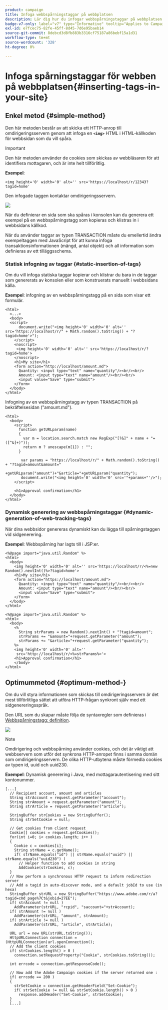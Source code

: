 ```yaml
---
product: campaign
title: Infoga webbspårningstaggar på webbplatsen
description: Lär dig hur du infogar webbspårningstaggar på webbplatsen
badge-v7-only: label="v7" type="Informative" tooltip="Applies to Campaign Classic v7 only"
exl-id: e7fcec75-82fe-45ff-8d45-7d6e95baeb14
source-git-commit: 8debcd3d8fb883b3316cf75187a86bebf15a1d31
workflow-type: tm+mt
source-wordcount: '328'
ht-degree: 0%

---
```


# Infoga spårningstaggar för webben på webbplatsen{#inserting-tags-in-your-site}

## Enkel metod {#simple-method}

Den här metoden består av att skicka ett HTTP-anrop till omdirigeringsservern genom att infoga en **`<img>`** HTML i HTML-källkoden för webbsidan som du vill spåra.

>[!IMPORTANT]
>
>Den här metoden använder de cookies som skickas av webbläsaren för att identifiera mottagaren, och är inte helt tillförlitlig.

**Exempel**:

```
<img height='0' width='0' alt='' src='https://localhost/r/12343?tagid=home'
```

Den infogade taggen kontaktar omdirigeringsservern.

![](assets/d_ncs_integration_webtracking_structure2.png)

När du definierar en sida som ska spåras i konsolen kan du generera ett exempel på en webbspårningstagg som kopieras och klistras in i webbsidans källkod.

När du använder taggar av typen TRANSACTION måste du emellertid ändra exempeltaggen med JavaScript för att kunna infoga transaktionsinformationen (mängd, antal objekt) och all information som definieras av ett tilläggsschema.

### Statisk infogning av taggar {#static-insertion-of-tags}

Om du vill infoga statiska taggar kopierar och klistrar du bara in de taggar som genererats av konsolen eller som konstruerats manuellt i webbsidans källa.

**Exempel**: infogning av en webbspårningstagg på en sida som visar ett formulär.

```
<html>
  <...>
  <body>
  <script>
      document.write("<img height='0' width='0' alt='' src='https://localhost/r/" + Math.random().toString() + "?tagid=home'>");
    </script>
    <noscript>
     <img height='0' width='0' alt='' src='https://localhost/r/?tagid=home'>
    </noscript>
    <h1>My site</h1>
    <form action="http://localhost/amount.md">
      Quantity: <input type="text" name="quantity"/><br/><br/>
      Amount: <input type="text" name="amount"/><br/><br/>
      <input value="Save" type="submit">
    </form>
  </body>
</html>
```

Infogning av en webbspårningstagg av typen TRANSACTION på bekräftelsesidan (&quot;amount.md&quot;).

```
<html>
  <body>
    <script>
      function getURLparam(name) 
      {
        var m = location.search.match new RegExp("[?&]" + name + "=([^&]+)"));
        return m ? unescape(m[1]) : "";
      }
 
       var params = "https://localhost/r/" + Math.random().toString() + "?tagid=amount&amount="
                      +getURLparam("amount")+"&article="+getURLparam("quantity");
       document.write("<img height='0' width='0' src='"+params+"'/>");
    </script>

    <h1>Approval confirmation</h1>
  </body>
</html>
```

### Dynamisk generering av webbspårningstaggar {#dynamic-generation-of-web-tracking-tags}

När dina webbsidor genereras dynamiskt kan du lägga till spårningstaggen vid sidgenerering.

**Exempel**: Webbspårning har lagts till i JSP:er.

```
<%@page import="java.util.Random" %>
<html>
  <body>
    <img height='0' width='0' alt='' src='https://localhost/r/<%=new Random().nextInt()%>?tagid=home'>
    <h1>My site</h1>
    <form action="https://localhost/amount.md">
      Quantity: <input type="text" name="quantity"/><br/><br/>
      Amount: <input type="text" name="amount"/><br/><br/>
      <input value="Save" type="submit">
    </form>
  </body>
</html>
```

```
<%@page import="java.util.Random" %>
<html>
  <body>
    <%  
      String strParams = new Random().nextInt() + "?tagid=amount";
      strParams += "&amount="+request.getParameter("amount");
      strParams += "&article="+request.getParameter("quantity");
    %>
    <img height='0' width='0' alt=''
     src='http://localhost/r/<%=strParams%>'>
    <h1>Approval confirmation</h1>
    </body>
</html>
```

## Optimummetod {#optimum-method-}

Om du vill styra informationen som skickas till omdirigeringsservern är det mest tillförlitliga sättet att utföra HTTP-frågan synkront själv med ett sidgenereringsspråk.

Den URL som du skapar måste följa de syntaxregler som definieras i [Webbspårningstagg: definition](../../configuration/using/web-tracking-tag--definition.md).

![](assets/d_ncs_integration_webtracking_structure3.png)

>[!NOTE]
>
>Omdirigering och webbspårning använder cookies, och det är viktigt att webbservern som utför det synkrona HTTP-anropet finns i samma domän som omdirigeringsservern. De olika HTTP-utbytena måste förmedla cookies av typen id, uuid och uuid230.

**Exempel**: Dynamisk generering i Java, med mottagarautentisering med sitt kontonummer.

```
[...]
  // Recipient account, amount and articles
  String strAccount = request.getParameter("account");
  String strAmount = request.getParameter("amount");
  String strArticle = request.getParameter("article");

  StringBuffer strCookies = new StringBuffer();
  String strSetCookie = null;

  // Get cookies from client request
  Cookie[] cookies = request.getCookies();
  for(int i=0; i< cookies.length; i++ )
  {
    Cookie c = cookies[i];
    String strName = c.getName();
    if( strName.equals("id") || strName.equals("uuid") || strName.equals("uuid230") )
      // Helper function to add cookies in string
      AddCookie(strCookies, c);
  }
  // Now perform a synchronous HTTP request to inform redirection server
  // Add a tagid in auto-discover mode, and a default jobId to use (in hexa)
  StringBuffer strURL = new StringBuffer("https://www.adobe.com/r/a?tagid=cmd_page%7Ct&jobid=27EE");
  if( strAccount != null )
    AddParameter(strURL, "rcpid", "saccount="+strAccount);
  if( strAmount != null )
    AddParameter(strURL, "amount", strAmount);
  if( strArticle != null )
    AddParameter(strURL, "article", strArticle);
  
  URL url = new URL(strURL.toString());
  HttpURLConnection connection = (HttpURLConnection)url.openConnection();
  // Add the client cookies
  if( strCookies.length() > 0 )
    connection.setRequestProperty("Cookie", strCookies.toString());

  int errcode = connection.getResponseCode();

  // Now add the Adobe Campaign cookies if the server returned one :
  if( errcode == 200 )
  {
    strSetCookie = connection.getHeaderField("Set-Cookie");
    if( strSetCookie != null && strSetCookie.length() > 0 )
      response.addHeader("Set-Cookie", strSetCookie);
  }
  [...]
```
